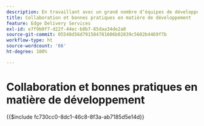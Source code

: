 ```yaml
---
description: En travaillant avec un grand nombre d’équipes de développement dans de nombreux projets et organisations, nous avons constaté qu’il est utile de réunir certaines de nos connaissances. Certaines d’entre elles sont liées à AEM, mais la majorité concernent le développement frontal à usage général ou sont simplement des directives communes portant sur la collaboration dans une équipe de développement.
title: Collaboration et bonnes pratiques en matière de développement
feature: Edge Delivery Services
exl-id: e7f9b0f7-d22f-44ec-b8b7-85daa34de2a0
source-git-commit: 05548d56d791584781606b02839c5602b4469f7b
workflow-type: ht
source-wordcount: '66'
ht-degree: 100%

---
```


# Collaboration et bonnes pratiques en matière de développement

{{$include fc730cc0-8dc1-46c8-8f3a-ab7185d5e14d}}
